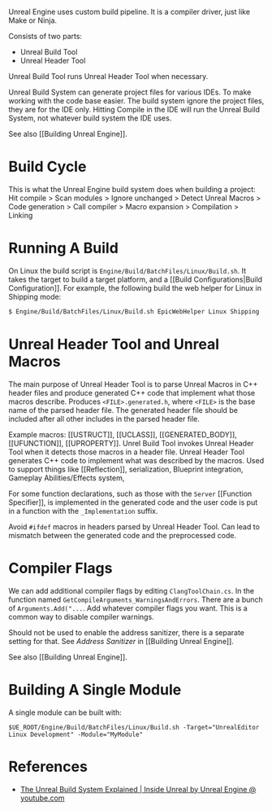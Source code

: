 Unreal Engine uses custom build pipeline.
It is a compiler driver, just like Make or Ninja.

Consists of two parts:
- Unreal Build Tool
- Unreal Header Tool

Unreal Build Tool runs Unreal Header Tool when necessary.

Unreal Build System can generate project files for various IDEs.
To make working with the code base easier.
The build system ignore the project files, they are for the IDE only.
Hitting Compile in the IDE will run the Unreal Build System, not whatever build system the IDE uses.

See also [[Building Unreal Engine]].


# Build Cycle

This is what the Unreal Engine build system does when building a project:  
Hit compile > Scan modules > Ignore unchanged > Detect Unreal Macros > Code generation > Call compiler > Macro expansion > Compilation > Linking


# Running A Build

On Linux the build script is `Engine/Build/BatchFiles/Linux/Build.sh`.
It takes the target to build a target platform, and a [[Build Configurations|Build Configuration]].
For example, the following build the web helper for Linux in Shipping mode:
```bash
$ Engine/Build/BatchFiles/Linux/Build.sh EpicWebHelper Linux Shipping
```


# Unreal Header Tool and Unreal Macros

The main purpose of Unreal Header Tool is to parse Unreal Macros in C++ header files and produce generated C++ code that implement what those macros describe.
Produces `<FILE>.generated.h`, where `<FILE>` is the base name of the parsed header file.
The generated header file should be included after all other includes in the parsed header file.

Example macros: [[USTRUCT]], [[UCLASS]], [[GENERATED_BODY]], [[UFUNCTION]], [[UPROPERTY]].
Unrel Build Tool invokes Unreal Header Tool when it detects those macros in a header file.
Unreal Header Tool generates C++ code to implement what was described by the macros.
Used to support things like [[Reflection]], serialization, Blueprint integration, Gameplay Abilities/Effects system,

For some function declarations, such as those with the `Server` [[Function Specifier]], is implemented in the generated code and the user code is put in a function with the `_Implementation` suffix.

Avoid `#ifdef` macros in headers parsed by Unreal Header Tool.
Can lead to mismatch between the generated code and the preprocessed code.


# Compiler Flags

We can add additional compiler flags by editing `ClangToolChain.cs`.
In the function named `GetCompileArguments_WarningsAndErrors`.
There are a bunch of `Arguments.Add("...`.
Add whatever compiler flags you want.
This is a common way to disable compiler warnings.

Should not be used to enable the address sanitizer, there is a separate setting for that.
See _Address Sanitizer_ in [[Building Unreal Engine]].

See also [[Building Unreal Engine]].


# Building A Single Module

A single module can be built with:
```shell
$UE_ROOT/Engine/Build/BatchFiles/Linux/Build.sh -Target="UnrealEditor Linux Development" -Module="MyModule"
```


# References

- [The Unreal Build System Explained | Inside Unreal by Unreal Engine @ youtube.com](https://www.youtube.com/watch?v=GJZUV8homoo)

